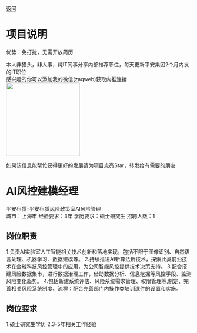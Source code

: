 [返回](../)

# 项目说明

优势：免打扰，无需开放简历

本人非猎头，非人事，纯IT同事分享内部推荐职位，每天更新平安集团2个月内发的IT职位  
感兴趣的你可以添加我的微信(zaqweb)获取内推连接  
<img src="https://github.com/zaqweb/PA-IT-JOBS/blob/master/WechatICode.jpeg"  height="200" width="200">

如果该信息能帮忙获得更好的发展请为项目点亮Star，转发给有需要的朋友

# AI风控建模经理
平安租赁-平安租赁风险政策室AI风险管理  
城市：上海市 经验要求：3年 学历要求：硕士研究生  招聘人数：1

## 岗位职责
1.负责AI实验室人工智能相关技术创新和落地实现，包括不限于图像识别、自然语言处理、机器学习、数据建模等。
2.持续推进AI新算法新技术，探索此类前沿技术在金融科技风控管理中的应用，为公司智能风控提供技术决策支持。
3.配合搭建风险数据集市，进行数据治理工作，借助数据分析、信息挖掘等风控手段、监测风险变化趋势。
4.包括新建系统评估、风险系统需求管理、权限管理等,制定、完善相关风险系统制度、流程；配合完善部门内操作类培训课件的设置和实施。

## 岗位要求
1.硕士研究生学历
2.3-5年相关工作经验




